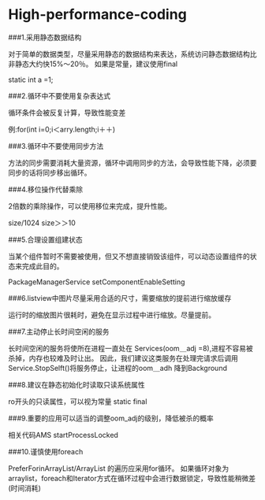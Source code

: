# High-performance-coding

###1.采用静态数据结构

对于简单的数据类型，尽量采用静态的数据结构来表达，系统访问静态数据结构比非静态大约快15%～20％。
如果是常量，建议使用final

static int a =1;

###2.循环中不要使用复杂表达式

循环条件会被反复计算，导致性能变差

例:for(int i=0;i＜arry.length;i＋＋)

###3.循环中不要使用同步方法

方法的同步需要消耗大量资源，循环中调用同步的方法，会导致性能下降，必须要同步的话将同步移出循环。

###4.移位操作代替乘除

2倍数的乘除操作，可以使用移位来完成，提升性能。

size/1024       size＞＞10

###5.合理设置组建状态

当某个组件暂时不需要被使用，但又不想直接销毁该组件，可以动态设置组件的状态来完成此目的。

PackageManagerService   setComponentEnableSetting

###6.listview中图片尽量采用合适的尺寸，需要缩放的提前进行缩放缓存

运行时的缩放图片很耗时，避免在显示过程中进行缩放。尽量提前。

###7.主动停止长时间空闲的服务

长时间空闲的服务将使所在进程一直处在 Services(oom＿adj =8),进程不容易被杀掉，内存也较难及时让出。
因此，我们建议这类服务在处理完请求后调用Service.StopSelft()将服务停止，让进程的oom＿adh 降到Background

###8.建议在静态初始化时读取只读系统属性

ro开头的只读属性，可以视为常量    static final

###9.重要的应用可以适当的调整oom_adj的级别，降低被杀的概率

相关代码AMS startProcessLocked

###10.谨慎使用foreach

PreferForinArrayList/ArrayList 的遍历应采用for循环。
如果循环对象为arraylist，foreach和Iterator方式在循环过程中会进行数据锁定，导致性能稍微差(时间消耗)
